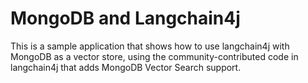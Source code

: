 <h1>MongoDB and Langchain4j</h1>

This is a sample application that shows how to use langchain4j with MongoDB as a vector store, using the community-contributed code in langchain4j that adds MongoDB Vector Search support.
